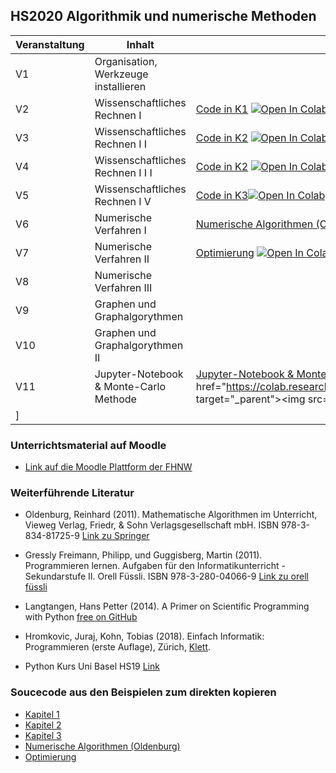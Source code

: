 ## HS2020 Algorithmik und numerische Methoden

| Veranstaltung        | Inhalt                           | Materialien, Links                |
| ------------- |----------------------------------| -------------------------------------------------------------------------|
| V1  | Organisation, Werkzeuge  installieren |             |
| V2  | Wissenschaftliches Rechnen I     |  [Code in K1](https://nbviewer.jupyter.org/github/mgje/PIUMP/blob/master/wr2018/Kapitel_1_Variablen_Ausdruecke.ipynb) [![Open In Colab](https://colab.research.google.com/assets/colab-badge.svg)](https://colab.research.google.com/github/mgje/PIUMP/blob/master/wr2018/Kapitel_1_Variablen_Ausdruecke.ipynb)                       |
| V3  | Wissenschaftliches Rechnen I I   |  [Code in K2](https://nbviewer.jupyter.org/github/mgje/PIUMP/blob/master/wr2018/Kapitel_2_Schleifen_Listen.ipynb) [![Open In Colab](https://colab.research.google.com/assets/colab-badge.svg)](https://colab.research.google.com/github/mgje/PIUMP/blob/master/wr2018/Kapitel_2_Schleifen_Listen.ipynb)                         |
| V4 | Wissenschaftliches Rechnen I I I                         |        [Code in K2](https://nbviewer.jupyter.org/github/mgje/PIUMP/blob/master/wr2018/Kapitel_2_Schleifen_Listen.ipynb) [![Open In Colab](https://colab.research.google.com/assets/colab-badge.svg)](https://colab.research.google.com/github/mgje/PIUMP/blob/master/wr2018/Kapitel_2_Schleifen_Listen.ipynb)                      |
| V5  | Wissenschaftliches Rechnen I V |  [Code in K3](https://nbviewer.jupyter.org/github/mgje/PIUMP/blob/master/wr2018/Kapitel_3_Funktionen.ipynb)[![Open In Colab](https://colab.research.google.com/assets/colab-badge.svg)](https://colab.research.google.com/github/mgje/PIUMP/blob/master/wr2018/Kapitel_3_Funktionen.ipynb)                              |
| V6  | Numerische Verfahren I               |  [Numerische Algorithmen (Oldenburg)](https://nbviewer.jupyter.org/github/mgje/PIUMP/blob/master/Beispiele_Skript_SciComputing/Numerische%20Algorithmen.ipynb) [![Open In Colab](https://colab.research.google.com/assets/colab-badge.svg)](https://colab.research.google.com/github/mgje/PIUMP/blob/master/Beispiele_Skript_SciComputing/Numerische%20Algorithmen.ipynb)                                        |
| V7  | Numerische Verfahren II           |   [Optimierung](https://nbviewer.jupyter.org/github/mgje/PIUMP/blob/master/Beispiele_Skript_SciComputing/Optimierung.ipynb) [![Open In Colab](https://colab.research.google.com/assets/colab-badge.svg)](https://colab.research.google.com/github/mgje/PIUMP/blob/master/Beispiele_Skript_SciComputing/Optimierung.ipynb)                                                           |
| V8  | Numerische Verfahren III         |                                                                  |
| V9  | Graphen und Graphalgorythmen            |                                                                  |
| V10  | Graphen und Graphalgorythmen II |                                                               |
| V11  | Jupyter-Notebook & Monte-Carlo Methode |     [Jupyter-Notebook & Monte-Carlo Methode](https://nbviewer.jupyter.org/github/mgje/PIUMP/blob/master/hs2020/Jupyter_Notebooks_im_Unterricht.ipynb)          <a  href=\"https://colab.research.google.com/github/mgje/PIUMP/blob/master/hs2020/Jupyter_Notebooks_im_Unterricht.ipynb\" target=\"_parent\"><img src=\"https://colab.research.google.com/assets/colab-badge.svg\" alt=\"Open In Colab\"/></a>
      ]                                                |

### Unterrichtsmaterial auf Moodle

* [Link auf die Moodle Plattform der FHNW](https://moodle.fhnw.ch/)

### Weiterführende Literatur 

* 	Oldenburg, Reinhard (2011). Mathematische Algorithmen im Unterricht, Vieweg Verlag, Friedr, & Sohn Verlagsgesellschaft mbH. ISBN 978-3-834-81725-9 [Link zu Springer](https://link.springer.com/book/10.1007/978-3-8348-8336-0)

* Gressly Freimann, Philipp, und Guggisberg, Martin (2011). Programmieren lernen. Aufgaben für den Informatikunterricht - Sekundarstufe II. Orell Füssli. ISBN 978-3-280-04066-9 [Link zu orell füssli](https://ofv.ch/lernmedien/detail/programmieren-lernen/14505/)

* Langtangen, Hans Petter (2014). A Primer on Scientific
Programming with Python [free on GitHub](https://hplgit.github.io/primer.html/doc/pub/half/book.pdf)

* Hromkovic, Juraj, Kohn, Tobias (2018). Einfach Informatik: Programmieren (erste Auflage), Zürich, [Klett](https://www.klett.ch/Katalog/Sekundarstufe%2BI/Informatik/Empfehlung/Einfach%2BInformatik%2B7-9%2B-%2BProgrammieren/Einfach+Informatik+7%E2%80%939+%E2%80%93+Programmieren/978-3-264-84463-4/shopartikel/).


* Python Kurs Uni Basel HS19
[Link](https://github.com/unibas-marcelluethi/programmieren-notebooks)

### Soucecode aus den  Beispielen zum direkten kopieren


- [Kapitel 1](https://github.com/mgje/PIUMP/blob/master/wr2018/Kapitel_1_Variablen_Ausdruecke.ipynb)
- [Kapitel 2](https://github.com/mgje/PIUMP/blob/master/wr2018/Kapitel_2_Schleifen_Listen.ipynb)
- [Kapitel 3](https://github.com/mgje/PIUMP/blob/master/wr2018/Kapitel_3_Funktionen.ipynb)
- [Numerische Algorithmen (Oldenburg)](../Beispiele_Skript_SciComputing/Numerische%20Algorithmen.ipynb)
- [Optimierung](../Beispiele_Skript_SciComputing/Optimierung.ipynb)


